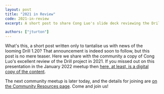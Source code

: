 ```yaml
---
layout: post
title: "2021 in Review"
code: 2021-in-review
excerpt: A short post to share Cong Luo's slide deck reviewing the Drill project in 2021.

authors: ["jturton"]
---
```


What's this, a short post written only to tantalise us with news of the looming Drill 1.20?  That announcement is indeed soon to follow, but this post is no mere teaser.  Here we share with the community a copy of Cong Luo's excellent review of the Drill project in 2021.  If you missed out on this presentation in the January 2022 meetup then [here, at least, is a digital copy of the content]({{site.baseurl}}/static/cong-luo-2021-review.pdf).

The next community meetup is later today, and the details for joining are [on the Community Resources page]({{site.baseurl}}/community-resources/).  Come and join us!
